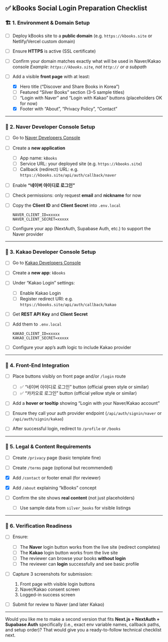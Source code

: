 ## ✅ kBooks Social Login Preparation Checklist

### 🏗️ 1. Environment & Domain Setup

* [ ] Deploy kBooks site to a **public domain** (e.g. `https://kbooks.site` or Netlify/Vercel custom domain)
* [ ] Ensure **HTTPS** is active (SSL certificate)
* [ ] Confirm your domain matches exactly what will be used in Naver/Kakao console
  *Example: `https://kbooks.site`, not `http://` or a subpath*
* [ ] Add a visible **front page** with at least:

  * [x] Hero title (“Discover and Share Books in Korea”)
  * [ ] Featured “Silver Books” section (3–5 sample titles)
  * [ ] “Login with Naver” and “Login with Kakao” buttons (placeholders OK for now)
  * [x] Footer with “About”, “Privacy Policy”, “Contact”

---

### 🔐 2. Naver Developer Console Setup

* [ ] Go to [Naver Developers Console](https://developers.naver.com/apps/#/register)
* [ ] Create a **new application**

  * [ ] App name: `kBooks`
  * [ ] Service URL: your deployed site (e.g. `https://kbooks.site`)
  * [ ] Callback (redirect) URL: e.g. `https://kbooks.site/api/auth/callback/naver`
* [ ] Enable **“네이버 아이디로 로그인”**
* [ ] Check permissions: only request **email** and **nickname** for now
* [ ] Copy the **Client ID** and **Client Secret** into `.env.local`

  ```
  NAVER_CLIENT_ID=xxxxx
  NAVER_CLIENT_SECRET=xxxxx
  ```
* [ ] Configure your app (NextAuth, Supabase Auth, etc.) to support the Naver provider

---

### 💛 3. Kakao Developer Console Setup

* [ ] Go to [Kakao Developers Console](https://developers.kakao.com/console/app)
* [ ] Create a **new app**: `kBooks`
* [ ] Under “Kakao Login” settings:

  * [ ] Enable Kakao Login
  * [ ] Register redirect URI:
    e.g. `https://kbooks.site/api/auth/callback/kakao`
* [ ] Get **REST API Key** and **Client Secret**
* [ ] Add them to `.env.local`

  ```
  KAKAO_CLIENT_ID=xxxxx
  KAKAO_CLIENT_SECRET=xxxxx
  ```
* [ ] Configure your app’s auth logic to include Kakao provider

---

### 🧱 4. Front-End Integration

* [ ] Place buttons visibly on front page and/or `/login` route

  * [ ] ✅ “네이버 아이디로 로그인” button (official green style or similar)
  * [ ] ✅ “카카오로 로그인” button (official yellow style or similar)
* [ ] Add a **hover or tooltip** showing “Login with your Naver/Kakao account”
* [ ] Ensure they call your auth provider endpoint (`/api/auth/signin/naver` or `/api/auth/signin/kakao`)
* [ ] After successful login, redirect to `/profile` or `/books`

---

### 📄 5. Legal & Content Requirements

* [ ] Create `/privacy` page (basic template fine)
* [ ] Create `/terms` page (optional but recommended)
* [x] Add `/contact` or footer email (for reviewer)
* [x] Add `/about` explaining “kBooks” concept
* [ ] Confirm the site shows **real content** (not just placeholders)

  * [ ] Use sample data from `silver_books` for visible listings

---

### 🧪 6. Verification Readiness

* [ ] Ensure:

  * [ ] The **Naver** login button works from the live site (redirect completes)
  * [ ] The **Kakao** login button works from the live site
  * [ ] The reviewer can browse your books **without login**
  * [ ] The reviewer can **login** successfully and see basic profile
* [ ] Capture 3 screenshots for submission:

  1. Front page with visible login buttons
  2. Naver/Kakao consent screen
  3. Logged-in success screen
* [ ] Submit for review to Naver (and later Kakao)

---

Would you like me to make a second version that fits **Next.js + NextAuth + Supabase Auth** specifically (i.e., exact env variable names, callback paths, and setup order)?
That would give you a ready-to-follow technical checklist next.
